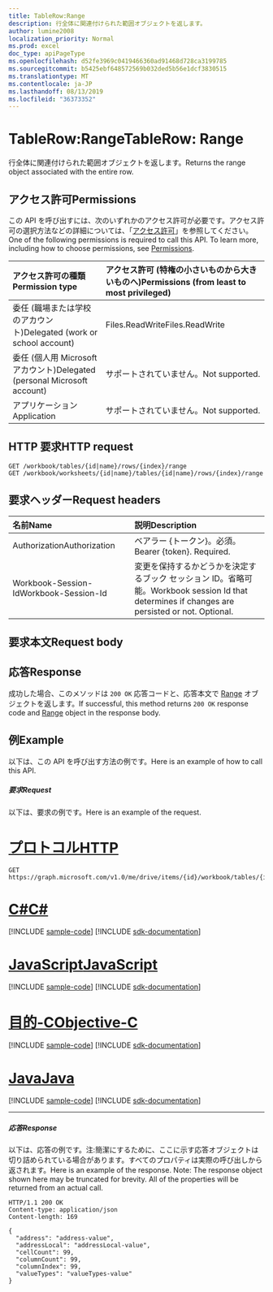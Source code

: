 ```yaml
---
title: TableRow:Range
description: 行全体に関連付けられた範囲オブジェクトを返します。
author: lumine2008
localization_priority: Normal
ms.prod: excel
doc_type: apiPageType
ms.openlocfilehash: d52fe3969c0419466360ad91468d728ca3199785
ms.sourcegitcommit: b5425ebf648572569b032ded5b56e1dcf3830515
ms.translationtype: MT
ms.contentlocale: ja-JP
ms.lasthandoff: 08/13/2019
ms.locfileid: "36373352"
---
```

# <a name="tablerow-range"></a><span data-ttu-id="0e02c-103">TableRow:Range</span><span class="sxs-lookup"><span data-stu-id="0e02c-103">TableRow: Range</span></span>

<span data-ttu-id="0e02c-104">行全体に関連付けられた範囲オブジェクトを返します。</span><span class="sxs-lookup"><span data-stu-id="0e02c-104">Returns the range object associated with the entire row.</span></span>
## <a name="permissions"></a><span data-ttu-id="0e02c-105">アクセス許可</span><span class="sxs-lookup"><span data-stu-id="0e02c-105">Permissions</span></span>
<span data-ttu-id="0e02c-p101">この API を呼び出すには、次のいずれかのアクセス許可が必要です。アクセス許可の選択方法などの詳細については、「[アクセス許可](/graph/permissions-reference)」を参照してください。</span><span class="sxs-lookup"><span data-stu-id="0e02c-p101">One of the following permissions is required to call this API. To learn more, including how to choose permissions, see [Permissions](/graph/permissions-reference).</span></span>

|<span data-ttu-id="0e02c-108">アクセス許可の種類</span><span class="sxs-lookup"><span data-stu-id="0e02c-108">Permission type</span></span>      | <span data-ttu-id="0e02c-109">アクセス許可 (特権の小さいものから大きいものへ)</span><span class="sxs-lookup"><span data-stu-id="0e02c-109">Permissions (from least to most privileged)</span></span>              |
|:--------------------|:---------------------------------------------------------|
|<span data-ttu-id="0e02c-110">委任 (職場または学校のアカウント)</span><span class="sxs-lookup"><span data-stu-id="0e02c-110">Delegated (work or school account)</span></span> | <span data-ttu-id="0e02c-111">Files.ReadWrite</span><span class="sxs-lookup"><span data-stu-id="0e02c-111">Files.ReadWrite</span></span>    |
|<span data-ttu-id="0e02c-112">委任 (個人用 Microsoft アカウント)</span><span class="sxs-lookup"><span data-stu-id="0e02c-112">Delegated (personal Microsoft account)</span></span> | <span data-ttu-id="0e02c-113">サポートされていません。</span><span class="sxs-lookup"><span data-stu-id="0e02c-113">Not supported.</span></span>    |
|<span data-ttu-id="0e02c-114">アプリケーション</span><span class="sxs-lookup"><span data-stu-id="0e02c-114">Application</span></span> | <span data-ttu-id="0e02c-115">サポートされていません。</span><span class="sxs-lookup"><span data-stu-id="0e02c-115">Not supported.</span></span> |

## <a name="http-request"></a><span data-ttu-id="0e02c-116">HTTP 要求</span><span class="sxs-lookup"><span data-stu-id="0e02c-116">HTTP request</span></span>

<!-- { "blockType": "ignored" } -->
```http
GET /workbook/tables/{id|name}/rows/{index}/range
GET /workbook/worksheets/{id|name}/tables/{id|name}/rows/{index}/range

```
## <a name="request-headers"></a><span data-ttu-id="0e02c-117">要求ヘッダー</span><span class="sxs-lookup"><span data-stu-id="0e02c-117">Request headers</span></span>
| <span data-ttu-id="0e02c-118">名前</span><span class="sxs-lookup"><span data-stu-id="0e02c-118">Name</span></span>       | <span data-ttu-id="0e02c-119">説明</span><span class="sxs-lookup"><span data-stu-id="0e02c-119">Description</span></span>|
|:---------------|:----------|
| <span data-ttu-id="0e02c-120">Authorization</span><span class="sxs-lookup"><span data-stu-id="0e02c-120">Authorization</span></span>  | <span data-ttu-id="0e02c-p102">ベアラー {トークン}。必須。</span><span class="sxs-lookup"><span data-stu-id="0e02c-p102">Bearer {token}. Required.</span></span> |
| <span data-ttu-id="0e02c-123">Workbook-Session-Id</span><span class="sxs-lookup"><span data-stu-id="0e02c-123">Workbook-Session-Id</span></span>  | <span data-ttu-id="0e02c-p103">変更を保持するかどうかを決定するブック セッション ID。省略可能。</span><span class="sxs-lookup"><span data-stu-id="0e02c-p103">Workbook session Id that determines if changes are persisted or not. Optional.</span></span>|

## <a name="request-body"></a><span data-ttu-id="0e02c-126">要求本文</span><span class="sxs-lookup"><span data-stu-id="0e02c-126">Request body</span></span>

## <a name="response"></a><span data-ttu-id="0e02c-127">応答</span><span class="sxs-lookup"><span data-stu-id="0e02c-127">Response</span></span>

<span data-ttu-id="0e02c-128">成功した場合、このメソッドは `200 OK` 応答コードと、応答本文で [Range](../resources/range.md) オブジェクトを返します。</span><span class="sxs-lookup"><span data-stu-id="0e02c-128">If successful, this method returns `200 OK` response code and [Range](../resources/range.md) object in the response body.</span></span>

## <a name="example"></a><span data-ttu-id="0e02c-129">例</span><span class="sxs-lookup"><span data-stu-id="0e02c-129">Example</span></span>
<span data-ttu-id="0e02c-130">以下は、この API を呼び出す方法の例です。</span><span class="sxs-lookup"><span data-stu-id="0e02c-130">Here is an example of how to call this API.</span></span>
##### <a name="request"></a><span data-ttu-id="0e02c-131">要求</span><span class="sxs-lookup"><span data-stu-id="0e02c-131">Request</span></span>
<span data-ttu-id="0e02c-132">以下は、要求の例です。</span><span class="sxs-lookup"><span data-stu-id="0e02c-132">Here is an example of the request.</span></span>

# <a name="httptabhttp"></a>[<span data-ttu-id="0e02c-133">プロトコル</span><span class="sxs-lookup"><span data-stu-id="0e02c-133">HTTP</span></span>](#tab/http)
<!--{
  "blockType": "request",
  "isComposable": true,
  "name": "tablerow_range"
}-->
```http
GET https://graph.microsoft.com/v1.0/me/drive/items/{id}/workbook/tables/{id|name}/rows/{index}/range
```
# <a name="ctabcsharp"></a>[<span data-ttu-id="0e02c-134">C#</span><span class="sxs-lookup"><span data-stu-id="0e02c-134">C#</span></span>](#tab/csharp)
[!INCLUDE [sample-code](../includes/snippets/csharp/tablerow-range-csharp-snippets.md)]
[!INCLUDE [sdk-documentation](../includes/snippets/snippets-sdk-documentation-link.md)]

# <a name="javascripttabjavascript"></a>[<span data-ttu-id="0e02c-135">JavaScript</span><span class="sxs-lookup"><span data-stu-id="0e02c-135">JavaScript</span></span>](#tab/javascript)
[!INCLUDE [sample-code](../includes/snippets/javascript/tablerow-range-javascript-snippets.md)]
[!INCLUDE [sdk-documentation](../includes/snippets/snippets-sdk-documentation-link.md)]

# <a name="objective-ctabobjc"></a>[<span data-ttu-id="0e02c-136">目的-C</span><span class="sxs-lookup"><span data-stu-id="0e02c-136">Objective-C</span></span>](#tab/objc)
[!INCLUDE [sample-code](../includes/snippets/objc/tablerow-range-objc-snippets.md)]
[!INCLUDE [sdk-documentation](../includes/snippets/snippets-sdk-documentation-link.md)]

# <a name="javatabjava"></a>[<span data-ttu-id="0e02c-137">Java</span><span class="sxs-lookup"><span data-stu-id="0e02c-137">Java</span></span>](#tab/java)
[!INCLUDE [sample-code](../includes/snippets/java/tablerow-range-java-snippets.md)]
[!INCLUDE [sdk-documentation](../includes/snippets/snippets-sdk-documentation-link.md)]

---


##### <a name="response"></a><span data-ttu-id="0e02c-138">応答</span><span class="sxs-lookup"><span data-stu-id="0e02c-138">Response</span></span>
<span data-ttu-id="0e02c-p104">以下は、応答の例です。注:簡潔にするために、ここに示す応答オブジェクトは切り詰められている場合があります。すべてのプロパティは実際の呼び出しから返されます。</span><span class="sxs-lookup"><span data-stu-id="0e02c-p104">Here is an example of the response. Note: The response object shown here may be truncated for brevity. All of the properties will be returned from an actual call.</span></span>
<!-- {
  "blockType": "response",
  "truncated": true,
  "@odata.type": "microsoft.graph.workbookRange"
} -->
```http
HTTP/1.1 200 OK
Content-type: application/json
Content-length: 169

{
  "address": "address-value",
  "addressLocal": "addressLocal-value",
  "cellCount": 99,
  "columnCount": 99,
  "columnIndex": 99,
  "valueTypes": "valueTypes-value"
}
```

<!-- uuid: 8fcb5dbc-d5aa-4681-8e31-b001d5168d79
2015-10-25 14:57:30 UTC -->
<!-- {
  "type": "#page.annotation",
  "description": "TableRow: Range",
  "keywords": "",
  "section": "documentation",
  "tocPath": "",
  "suppressions": [
  ]
}-->
